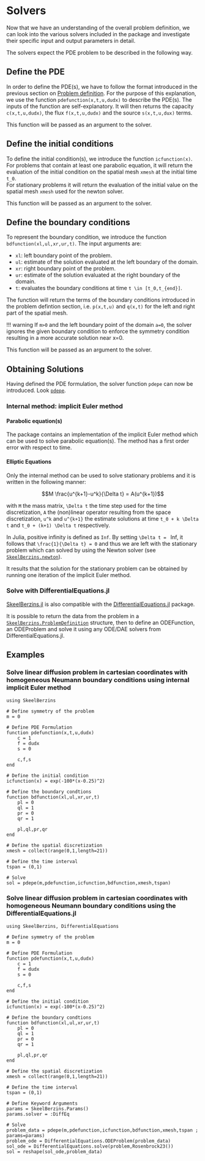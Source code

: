 # Solvers

Now that we have an understanding of the overall problem definition, we can look into the various solvers included in the package and investigate their specific input and output parameters in detail.

The solvers expect the PDE problem to be described in the following way.

## Define the PDE

In order to define the PDE(s), we have to follow the format introduced in the previous section on [Problem definition](https://gregoirepourtier.github.io/SkeelBerzins.jl/dev/problem_definition/#Problem-Definition).
For the purpose of this explanation, we use the function `pdefunction(x,t,u,dudx)` to describe the PDE(s). The inputs of the function are self-explanatory.
It will then returns the capacity `c(x,t,u,dudx)`, the flux `f(x,t,u,dudx)` and the source `s(x,t,u,dux)` terms.

This function will be passed as an argument to the solver.

## Define the initial conditions

To define the initial condition(s), we introduce the function `icfunction(x)`.
For problems that contain at least one parabolic equation, it will return the evaluation of the initial condition on the spatial mesh `xmesh` at the initial time ``t_0``.\
For stationary problems it will return the evaluation of the initial value on the spatial mesh `xmesh` used for the newton solver.

This function will be passed as an argument to the solver.

## Define the boundary conditions

To represent the boundary condition, we introduce the function `bdfunction(xl,ul,xr,ur,t)`. The input arguments are:
- `xl`: left boundary point of the problem.
- `ul`: estimate of the solution evaluated at the left boundary of the domain.
- `xr`: right boundary point of the problem.
- `ur`: estimate of the solution evaluated at the right boundary of the domain.
- `t`: evaluates the boundary conditions at time ``t \in [t_0,t_{end}]``.

The function will return the terms of the boundary conditions introduced in the problem defintion section, i.e. `p(x,t,u)` and `q(x,t)` for the left and right part of the spatial mesh.

!!! warning
    If ``m>0`` and the left boundary point of the domain ``a=0``, the solver ignores the given boundary condition to enforce the symmetry condition    resulting in a more accurate solution near x=0.

This function will be passed as an argument to the solver.

## Obtaining Solutions

Having defined the PDE formulation, the solver function `pdepe` can now be introduced. Look [`pdepe`](@ref).


### Internal method: implicit Euler method

#### Parabolic equation(s)

The package contains an implementation of the implicit Euler method which can be used to solve parabolic equation(s). The method has a first order error with respect to time.

#### Elliptic Equations

Only the internal method can be used to solve stationary problems and it is written in the following manner:

```math
M \frac{u^{k+1}-u^k}{\Delta t} = A(u^{k+1})
```
with ``M`` the mass matrix, ``\Delta t`` the time step used for the time discretization, ``A`` the (non)linear operator resulting from the space discretization, ``u^k`` and ``u^{k+1}`` the estimate solutions at time ``t_0 + k \Delta t`` and ``t_0 + (k+1) \Delta t`` respectively.

In Julia, positive infinity is defined as `Inf`. By setting ``\Delta t = `` Inf, it follows that ``\frac{1}{\Delta t} = 0`` and thus we are left with the stationary problem which can solved by using the Newton solver (see [`SkeelBerzins.newton`](@ref)).

It results that the solution for the stationary problem can be obtained by running one iteration of the implicit Euler method.

### Solve with DifferentialEquations.jl

[SkeelBerzins.jl](https://gregoirepourtier.github.io/SkeelBerzins.jl/dev/) is also compatible with the [DifferentialEquations.jl](https://docs.sciml.ai/DiffEqDocs/stable/) package.

It is possible to return the data from the problem in a [`SkeelBerzins.ProblemDefinition`](@ref) structure, then to define an ODEFunction, an ODEProblem and solve it using any ODE/DAE solvers from DifferentialEquations.jl.

## Examples


### Solve linear diffusion problem in cartesian coordinates with homogeneous Neumann boundary conditions using internal implicit Euler method

```
using SkeelBerzins

# Define symmetry of the problem
m = 0

# Define PDE Formulation
function pdefunction(x,t,u,dudx)
    c = 1
    f = dudx
    s = 0

    c,f,s
end

# Define the initial condition
icfunction(x) = exp(-100*(x-0.25)^2)

# Define the boundary condtions
function bdfunction(xl,ul,xr,ur,t)
    pl = 0
    ql = 1
    pr = 0
    qr = 1

    pl,ql,pr,qr
end

# Define the spatial discretization
xmesh = collect(range(0,1,length=21))

# Define the time interval
tspan = (0,1)

# Solve
sol = pdepe(m,pdefunction,icfunction,bdfunction,xmesh,tspan)
```

### Solve linear diffusion problem in cartesian coordinates with homogeneous Neumann boundary conditions using the DifferentialEquations.jl

```
using SkeelBerzins, DifferentialEquations

# Define symmetry of the problem
m = 0

# Define PDE Formulation
function pdefunction(x,t,u,dudx)
    c = 1
    f = dudx
    s = 0

    c,f,s
end

# Define the initial condition
icfunction(x) = exp(-100*(x-0.25)^2)

# Define the boundary condtions
function bdfunction(xl,ul,xr,ur,t)
    pl = 0
    ql = 1
    pr = 0
    qr = 1

    pl,ql,pr,qr
end

# Define the spatial discretization
xmesh = collect(range(0,1,length=21))

# Define the time interval
tspan = (0,1)

# Define Keyword Arguments
params = SkeelBerzins.Params()
params.solver = :DiffEq

# Solve
problem_data = pdepe(m,pdefunction,icfunction,bdfunction,xmesh,tspan ; params=params)
problem_ode = DifferentialEquations.ODEProblem(problem_data)
sol_ode = DifferentialEquations.solve(problem,Rosenbrock23())
sol = reshape(sol_ode,problem_data)
```
